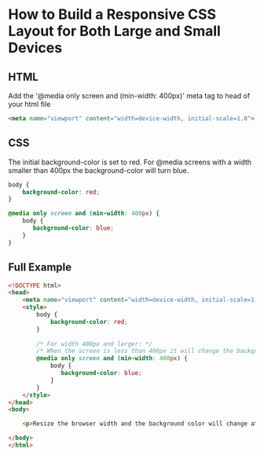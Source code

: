 # How to Build a Responsive CSS Layout for Both Large and Small Devices 


## HTML 
Add the '@media only screen and (min-width: 400px)' meta tag to head of your html file   

```html
<meta name="viewport" content="width=device-width, initial-scale=1.0">
```
## CSS
The initial background-color is set to red.
For @media screens with a width smaller than 400px the background-color will turn blue. 
```css
body {
    background-color: red;
}

@media only screen and (min-width: 400px) {
    body { 
       background-color: blue; 
    }
} 
```

## Full Example
```html
<!DOCTYPE html>
<head>
    <meta name="viewport" content="width=device-width, initial-scale=1.0">
    <style>
        body {
            background-color: red; 
        }
        
        /* For width 400px and larger: */
        /* When the screen is less than 400px it will change the background color to green */
        @media only screen and (min-width: 400px) {
            body { 
               background-color: blue; 
            }
        }
    </style>
</head>
<body>

    <p>Resize the browser width and the background color will change at 400px.</p>

</body>
</html>
```

